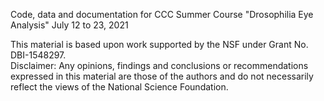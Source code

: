 Code, data and documentation for CCC Summer Course "Drosophilia Eye Analysis" July 12 to 23, 2021

This material is based upon work supported by the NSF under Grant No. DBI-1548297.  
Disclaimer:  Any opinions, findings and conclusions or recommendations expressed in this material are those of the authors and do not necessarily reflect the views of the National Science Foundation. 
